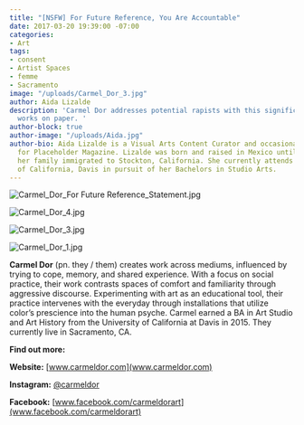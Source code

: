 ```yaml
---
title: "[NSFW] For Future Reference, You Are Accountable"
date: 2017-03-20 19:39:00 -07:00
categories:
- Art
tags:
- consent
- Artist Spaces
- femme
- Sacramento
image: "/uploads/Carmel_Dor_3.jpg"
author: Aida Lizalde
description: 'Carmel Dor addresses potential rapists with this significant  and compelling
  works on paper. '
author-block: true
author-image: "/uploads/Aida.jpg"
author-bio: Aida Lizalde is a Visual Arts Content Curator and occasional contributor
  for Placeholder Magazine. Lizalde was born and raised in Mexico until age 15, when
  her family immigrated to Stockton, California. She currently attends the University
  of California, Davis in pursuit of her Bachelors in Studio Arts.
---
```


![Carmel_Dor_For Future Reference_Statement.jpg](/uploads/Carmel_Dor_For%20Future%20Reference_Statement.jpg)

![Carmel_Dor_4.jpg](/uploads/Carmel_Dor_4.jpg)

![Carmel_Dor_3.jpg](/uploads/Carmel_Dor_3.jpg)

![Carmel_Dor_1.jpg](/uploads/Carmel_Dor_1.jpg)

**Carmel Dor** (pn. they / them) creates work across mediums, influenced by trying to cope, memory, and shared experience. With a focus on social practice, their work contrasts spaces of comfort and familiarity through aggressive discourse. Experimenting with art as an educational tool, their practice intervenes with the everyday through installations that utilize color’s prescience into the human psyche. Carmel earned a BA in Art Studio and Art History from the University of California at Davis in 2015. They currently live in Sacramento, CA.

**Find out more:**

**Website:** [www.carmeldor.com](www.carmeldor.com)
 
**Instagram:** [@carmeldor](http://instagram.com/carmeldor)

**Facebook:** [www.facebook.com/carmeldorart](www.facebook.com/carmeldorart)